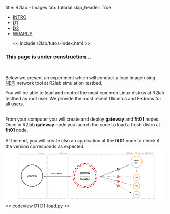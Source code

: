 title: R2lab - Images
tab: tutorial
skip_header: True

<script src="/assets/r2lab/open-tab.js"></script>
<script src="/assets/js/diff.js"></script>
<script src="/assets/r2lab/r2lab-diff.js"></script>
<style>@import url("/assets/r2lab/r2lab-diff.css")</style>

<ul class="nav nav-tabs">
  <li class="active"> <a href="#INTRO">INTRO</a> </li>
  <li> <a href="#D1">D1</a></li>
  <li> <a href="#D2">D2</a></li>
  <li> <a href="#WRAPUP">WRAPUP</a></li>

  << include r2lab/tutos-index.html >>
</ul>


<div id="contents" class="tab-content" markdown="1">

<!------------ INTRO ------------>
<div id="INTRO" class="tab-pane fade in active" markdown="1">

### This page is under construction...

</div>

<!------------ D1 ------------>
<div id="D1" class="tab-pane fade" markdown="1">

<br>

Below we present an experiment which will conduct a load image using [NEPI](http://nepi.inria.fr/Install/WebHome) network tool at R2lab simulation testbed. 

You will be able to load and control the most common Linux distros at
R2lab testbed as root user. We provide the most recent Ubuntus and
Fedoras for all users.


<br/>
  From your computer you will create and deploy <strong>gateway</strong> and <strong>fit01</strong> nodes.
  Once in R2lab <strong>gateway</strong> node you launch the code to load a fresh distro at <strong>fit01</strong> node. 
  <br/><br/>
  At the end, you will create also an application at the <strong>fit01</strong> node to check if the version corresponds as expected.
  <center>
    <img src="/assets/img/C1.png" alt="c1"><br>
  </center>
<< codeview D1 D1-load.py >>

</div>

<!------------ D2 ------------>
<div id="D2" class="tab-pane fade" markdown="1">

</div>

<!------------ WRAPUP ------------>
<div id="WRAPUP" class="tab-pane fade" markdown="1">

</div>

</div> <!-- end div contents -->
